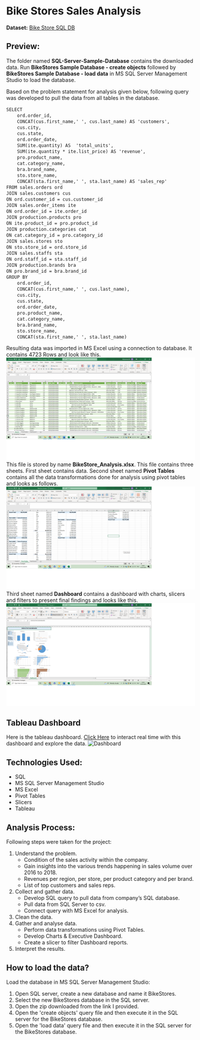 # Bike Stores Sales Analysis

**Dataset:** [Bike Store SQL DB](https://shorturl.at/fiDQ8)

## Preview:
The folder named **SQL-Server-Sample-Database** contains the downloaded data. Run **BikeStores Sample Database - create objects** followed by **BikeStores Sample Database - load data** in MS SQL Server Management Studio to load the database.

Based on the problem statement for analysis given below, following query was developed to pull the data from all tables in the database.
```
SELECT
	ord.order_id,
	CONCAT(cus.first_name,' ', cus.last_name) AS 'customers',
	cus.city,
	cus.state,
	ord.order_date,
	SUM(ite.quantity) AS  'total_units',
	SUM(ite.quantity * ite.list_price) AS 'revenue',
	pro.product_name,
	cat.category_name,
	bra.brand_name,
	sto.store_name,
	CONCAT(sta.first_name,' ', sta.last_name) AS 'sales_rep'
FROM sales.orders ord
JOIN sales.customers cus
ON ord.customer_id = cus.customer_id
JOIN sales.order_items ite
ON ord.order_id = ite.order_id
JOIN production.products pro
ON ite.product_id = pro.product_id
JOIN production.categories cat
ON cat.category_id = pro.category_id
JOIN sales.stores sto
ON sto.store_id = ord.store_id
JOIN sales.staffs sta
ON ord.staff_id = sta.staff_id
JOIN production.brands bra
ON pro.brand_id = bra.brand_id
GROUP BY
	ord.order_id,
	CONCAT(cus.first_name,' ', cus.last_name),
	cus.city,
	cus.state,
	ord.order_date,
	pro.product_name,
	cat.category_name,
	bra.brand_name,
	sto.store_name,
	CONCAT(sta.first_name,' ', sta.last_name)
```
Resulting data was imported in MS Excel using a connection to database. It contains 4723 Rows and look like this.
![Here is a screenshot of the data pulled from SQL into MS Excel by forming a connection to the database](images/Excel_data_pull.png)
This file is stored by name **BikeStore_Analysis.xlsx**. This file contains three sheets. First sheet contains data. Second sheet named **Pivot Tables** contains all the data transformations done for analysis using pivot tables and looks as follows.
![Pivot tables sheet](images/Pivot_tables.png)
Third sheet named **Dashboard** contains a dashboard with charts, slicers and filters to present final findings and looks like this.
![Dashboard](images/Dashboard.png)

## Tableau Dashboard
Here is the tableau dashboard. [Click Here](https://public.tableau.com/app/profile/muhammad.ali5897/viz/Bike_Store_Sales/Dashboard1) to interact real time with this dashboard and explore the data.
![Dashboard](https:&#47;&#47;public.tableau.com&#47;static&#47;images&#47;Bi&#47;Bike_Store_Sales&#47;Dashboard1&#47;1_rss.png)

## Technologies Used:
* SQL
* MS SQL Server Management Studio
* MS Excel
* Pivot Tables
* Slicers
* Tableau

## Analysis Process:
Following steps were taken for the project:
1. Understand the problem.
   * Condition of the sales activity within the company.
   * Gain insights into the various trends happening in sales volume over 2016 to 2018.
   * Revenues per region, per store, per product category and per brand.
   * List of top customers and sales reps.
2. Collect and gather data.
   * Develop SQL query to pull data from company’s SQL database.
   * Pull data from SQL Server to csv.
   * Connect query with MS Excel for analysis.
3. Clean the data.
4. Gather and analyse data.
   * Perform data transformations using Pivot Tables.
   * Develop Charts & Executive Dashboard.
   * Create a slicer to filter Dashboard reports.
5. Interpret the results.

## How to load the data?
Load the database in MS SQL Server Management Studio: 
1.	Open SQL server, create a new database and name it BikeStores.
2.	Select the new BikeStores database in the SQL server.
3.	Open the zip downloaded from the link I provided.
4.	Open the 'create objects' query file and then execute it in the SQL server for the BikeStores database.
5.	Open the 'load data' query file and then execute it in the SQL server for the BikeStores database.


